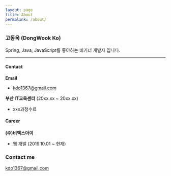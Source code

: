 ```yaml
---
layout: page
title: About
permalink: /about/
---
```


### 고동욱 (DongWook Ko)

Spring, Java, JavaScript를 좋아하는 비기너 개발자 입니다.

---

#### Contact
**Email**
  - kdo1367@gmail.com

<!-- 
#### Education

**동의대학교** (20xx.xx ~ 20xx.xx)
  - 경제학전공
 -->
 
 **부산 IT교육센터** (20xx.xx ~ 20xx.xx)
  - xxx과정수료
  
#### Career
**(주)비엑스아이**
- 웹 개발 (2019.10.01 ~ 현재)

### Contact me
[kdo1367@gmail.com](mailto:kdo1367@gmail.com)
